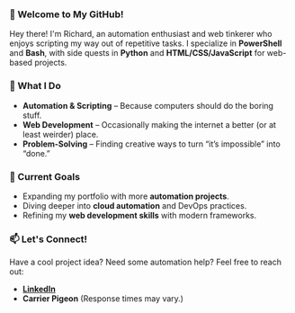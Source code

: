 ### 🚀 Welcome to My GitHub!

Hey there! I'm Richard, an automation enthusiast and web tinkerer who enjoys scripting my way out of repetitive tasks. I specialize in **PowerShell** and **Bash**, with side quests in **Python** and **HTML/CSS/JavaScript** for web-based projects.

### 🔧 What I Do
- **Automation & Scripting** – Because computers should do the boring stuff.
- **Web Development** – Occasionally making the internet a better (or at least weirder) place.
- **Problem-Solving** – Finding creative ways to turn “it’s impossible” into “done.”

### 📌 Current Goals
- Expanding my portfolio with more **automation projects**.
- Diving deeper into **cloud automation** and DevOps practices.
- Refining my **web development skills** with modern frameworks.

### 📫 Let's Connect!
Have a cool project idea? Need some automation help? Feel free to reach out:
- **[LinkedIn](https://www.linkedin.com/in/richard-joubert-643ab6221/)**
- **Carrier Pigeon** (Response times may vary.)
